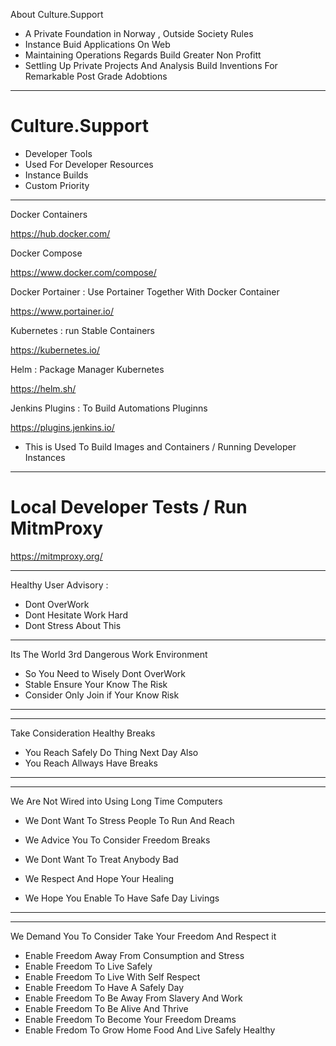 
About Culture.Support

- A Private Foundation in Norway ,  Outside Society Rules
- Instance Buid Applications On Web 
- Maintaining Operations Regards Build Greater Non Profitt
- Settling Up Private Projects And Analysis Build Inventions For Remarkable Post Grade Adobtions

----------

# Culture.Support


- Developer Tools 
- Used For Developer Resources 
- Instance Builds 
- Custom Priority 

-------



 Docker Containers 


https://hub.docker.com/



Docker Compose 


https://www.docker.com/compose/



Docker Portainer : Use Portainer Together With Docker Container

https://www.portainer.io/


Kubernetes : run Stable Containers


https://kubernetes.io/


Helm : Package Manager Kubernetes 


https://helm.sh/


Jenkins Plugins : To Build Automations Pluginns


https://plugins.jenkins.io/



- This is Used To Build Images and Containers / Running Developer Instances




--------------


# Local Developer Tests / Run MitmProxy


https://mitmproxy.org/


----------



Healthy User Advisory :

- Dont OverWork
- Dont Hesitate Work Hard
- Dont Stress About This 

------

Its The World 3rd Dangerous Work Environment

- So You Need to Wisely Dont OverWork 
- Stable Ensure Your Know The Risk
- Consider Only Join if Your Know Risk


--------------
----------

Take Consideration Healthy Breaks 

- You Reach Safely Do Thing Next Day Also 
- You Reach Allways Have Breaks 


------
--------

We Are Not Wired into Using Long Time Computers 

- We Dont Want To Stress People To Run And Reach
- We Advice You To Consider Freedom Breaks 

- We Dont Want To Treat Anybody Bad
- We Respect And Hope Your Healing
- We Hope You Enable To Have Safe Day Livings 

-------
------

We Demand You To Consider Take Your Freedom And Respect it 

- Enable Freedom Away From Consumption and Stress
- Enable Freedom To Live Safely 
- Enable Freedom To Live With Self Respect 
- Enable Freedom To Have A Safely Day 
- Enable Freedom To Be Away From Slavery And Work 
- Enable Freedom To Be Alive And Thrive
- Enable Freedom To Become Your Freedom Dreams
- Enable Fredom To Grow Home Food And Live Safely Healthy 
